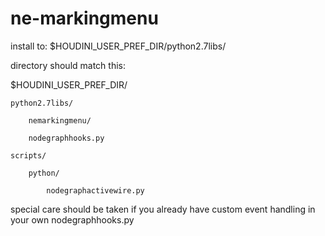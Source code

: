 # ne-markingmenu

install to:
$HOUDINI_USER_PREF_DIR/python2.7libs/

directory should match this:

$HOUDINI_USER_PREF_DIR/

    python2.7libs/
    
        nemarkingmenu/
        
        nodegraphhooks.py
        
    scripts/
    
        python/
        
            nodegraphactivewire.py
special care should be taken if you already have custom event handling in your own nodegraphhooks.py


